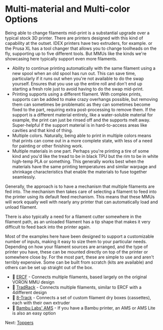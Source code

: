 # Multi-material and Multi-color Options
Being able to change filaments mid-print is a substantial upgrade over a typical stock 3D printer. There are printers designed with this kind of capability at the outset. IDEX printers have two extruders, for example. or the Prusa XL has a tool changer that allows you to change toolheads on the fly, supporting up to five different tools. But MMUs like the kinds we're showcasing here typically support even more filaments.

- Ability to continue printing automatically with the same filament using a new spool when an old spool has run out. This can save time, particularly if it runs out when you're not available to do the swap yourself. Ensures that you use up the entire roll and don't end up starting a fresh role just to avoid having to do the swap mid-print.
- Printing supports using a different filament. With complex prints, supports can be added to make crazy overhangs possible, but removing them can sometimes be problematic as they can sometimes become fixed to the part, requiring extra post-processing to remove them. If the support is a different material entirely, like a water-soluble material for example, the print can just be rinsed off and the supports melt away. Super-helpful if the support material is in hard-to-access areas like cavities and that kind of thing.
- Multiple colors. Naturally, being able to print in multiple colors means that prints can come out in a more complete state, with less of a need for painting or other finishing work.
- Multiple materials in one part. Perhaps you're printing a tire of some kind and you'd like the tread to be in black TPU but the rim to be in white high-temp PLA or something. This generally works best when the materials have the same printing temperatures and similar warpage and shrinkage characteristics that enable the materials to fuse together seamlessly.

Generally, the approach is to have a mechanism that multiple filaments are fed into. The mechanism then takes care of selecting a filament to feed into the printer using its default feed mechanism. This means that these MMUs will work equally well with nearly any printer that can automatically load and unload filament. 

There is also typically a need for a filament cutter somewhere in the filament path, as an unloaded filament has a tip shape that makes it very difficult to feed back into the printer again. 

Most of the examples here have been designed to support a customizable number of inputs, making it easy to size them to your particular needs. Depending on how your filament sources are arranged, and the type of printer you have, these can be mounted directly on top of the printer or somewhere close by. For the most part, these are simple to use and aren't terribly expensive. Some can be built from scratch (kits are available) and others can be set up straight out of the box.

- 🔨 [ERCF](https://github.com/500Foods/WelcomeToTroodon/blob/main/docs/level_2/ercf.md) - Connects multiple filaments, based largely on the original VORON MMU design
- 🔨 [TradRack](https://github.com/500Foods/WelcomeToTroodon/blob/main/docs/level_2/tradrack.md) - Connects multiple filaments, similar to ERCF with a 4different design
- 🔨 [8-Track](https://github.com/500Foods/WelcomeToTroodon/blob/main/docs/level_2/8track.md) - Connects a set of custom filament dry boxes (cassettes), each with their own extruder
- 🔨 [Bambu Labs' AMS](https://github.com/500Foods/WelcomeToTroodon/blob/main/docs/level_2/ams.md) - If you have a Bambu printer, an AMS or AMS Lite is also an easy option

Next: [Toppers](https://github.com/500Foods/WelcomeToTroodon/blob/main/docs/level_2/toppers.md)
